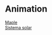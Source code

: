 # Animation
 

<a href="maples/index.htm">Maple</a><br>
<a href="Solar-System/index.htm">Sistema solar</a>


 